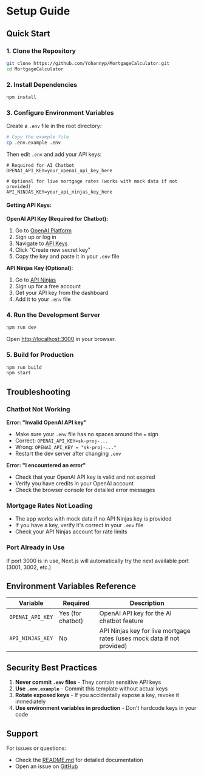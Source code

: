 # Setup Guide

## Quick Start

### 1. Clone the Repository
```bash
git clone https://github.com/Yohannyp/MortgageCalculator.git
cd MortgageCalculator
```

### 2. Install Dependencies
```bash
npm install
```

### 3. Configure Environment Variables

Create a `.env` file in the root directory:

```bash
# Copy the example file
cp .env.example .env
```

Then edit `.env` and add your API keys:

```env
# Required for AI Chatbot
OPENAI_API_KEY=your_openai_api_key_here

# Optional for live mortgage rates (works with mock data if not provided)
API_NINJAS_KEY=your_api_ninjas_key_here
```

#### Getting API Keys:

**OpenAI API Key (Required for Chatbot):**
1. Go to [OpenAI Platform](https://platform.openai.com/)
2. Sign up or log in
3. Navigate to [API Keys](https://platform.openai.com/api-keys)
4. Click "Create new secret key"
5. Copy the key and paste it in your `.env` file

**API Ninjas Key (Optional):**
1. Go to [API Ninjas](https://api-ninjas.com/)
2. Sign up for a free account
3. Get your API key from the dashboard
4. Add it to your `.env` file

### 4. Run the Development Server

```bash
npm run dev
```

Open [http://localhost:3000](http://localhost:3000) in your browser.

### 5. Build for Production

```bash
npm run build
npm start
```

## Troubleshooting

### Chatbot Not Working

**Error: "Invalid OpenAI API key"**
- Make sure your `.env` file has no spaces around the `=` sign
- Correct: `OPENAI_API_KEY=sk-proj-...`
- Wrong: `OPENAI_API_KEY = "sk-proj-..."`
- Restart the dev server after changing `.env`

**Error: "I encountered an error"**
- Check that your OpenAI API key is valid and not expired
- Verify you have credits in your OpenAI account
- Check the browser console for detailed error messages

### Mortgage Rates Not Loading

- The app works with mock data if no API Ninjas key is provided
- If you have a key, verify it's correct in your `.env` file
- Check your API Ninjas account for rate limits

### Port Already in Use

If port 3000 is in use, Next.js will automatically try the next available port (3001, 3002, etc.)

## Environment Variables Reference

| Variable | Required | Description |
|----------|----------|-------------|
| `OPENAI_API_KEY` | Yes (for chatbot) | OpenAI API key for the AI chatbot feature |
| `API_NINJAS_KEY` | No | API Ninjas key for live mortgage rates (uses mock data if not provided) |

## Security Best Practices

1. **Never commit `.env` files** - They contain sensitive API keys
2. **Use `.env.example`** - Commit this template without actual keys
3. **Rotate exposed keys** - If you accidentally expose a key, revoke it immediately
4. **Use environment variables in production** - Don't hardcode keys in your code

## Support

For issues or questions:
- Check the [README.md](README.md) for detailed documentation
- Open an issue on [GitHub](https://github.com/Yohannyp/MortgageCalculator/issues)
